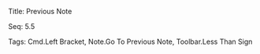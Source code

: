 Title:  Previous Note

Seq:    5.5

Tags:   Cmd.Left Bracket, Note.Go To Previous Note, Toolbar.Less Than Sign

